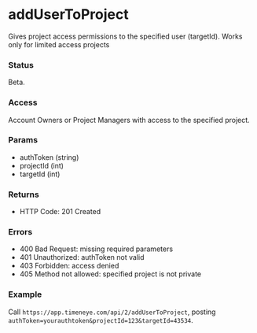 # addUserToProject

Gives project access permissions to the specified user (targetId). Works only for limited access projects

### Status

Beta.

### Access

Account Owners or Project Managers with access to the specified project.

### Params
* authToken (string)
* projectId (int)
* targetId (int)

### Returns
* HTTP Code: 201 Created

### Errors
* 400 Bad Request: missing required parameters
* 401 Unauthorized: authToken not valid
* 403 Forbidden: access denied
* 405 Method not allowed: specified project is not private

### Example
Call `https://app.timeneye.com/api/2/addUserToProject`, posting `authToken=yourauthtoken&projectId=123&targetId=43534`.	
